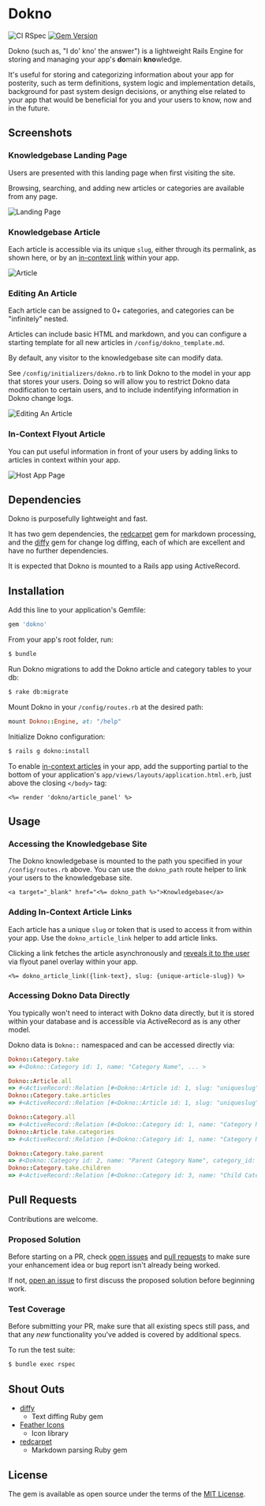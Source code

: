 # Dokno
![CI RSpec](https://github.com/cpayne624/dokno/workflows/CI%20RSpec/badge.svg) [![Gem Version](https://badge.fury.io/rb/dokno.svg)](https://badge.fury.io/rb/dokno)

Dokno (such as, "I do' kno' the answer") is a lightweight Rails Engine for storing and managing your app's <b>do</b>main <b>kno</b>wledge.

It's useful for storing and categorizing information about your app for posterity, such as term definitions, system logic and implementation details, background for past system design decisions, or anything else related to your app that would be beneficial for you and your users to know, now and in the future.

## Screenshots

### Knowledgebase Landing Page

Users are presented with this landing page when first visiting the site.

Browsing, searching, and adding new articles or categories are available from any page.

![Landing Page](./README/landing_page.png)

### Knowledgebase Article

Each article is accessible via its unique `slug`, either through its permalink, as shown here, or by an [in-context link](#in-context-flyout-article) within your app.

![Article](./README/article.png)

### Editing An Article

Each article can be assigned to 0+ categories, and categories can be "infinitely" nested.

Articles can include basic HTML and markdown, and you can configure a starting template for all new articles in `/config/dokno_template.md`.

By default, any visitor to the knowledgebase site can modify data.

See `/config/initializers/dokno.rb` to link Dokno to the model in your app that stores your users. Doing so will allow you to restrict Dokno data modification to certain users, and to include indentifying information in Dokno change logs.

![Editing An Article](./README/article_edit.png)

### In-Context Flyout Article

You can put useful information in front of your users by adding links to articles in context within your app.

![Host App Page](./README/host_app_flyout.png)

## Dependencies
Dokno is purposefully lightweight and fast.

It has two gem dependencies, the [redcarpet](https://github.com/vmg/redcarpet) gem for markdown processing, and the [diffy](https://github.com/samg/diffy) gem for change log diffing, each of which are excellent and have no further dependencies.

It is expected that Dokno is mounted to a Rails app using ActiveRecord.

## Installation
Add this line to your application's Gemfile:
```ruby
gem 'dokno'
```

From your app's root folder, run:
```bash
$ bundle
```

Run Dokno migrations to add the Dokno article and category tables to your db:
```bash
$ rake db:migrate
```

Mount Dokno in your `/config/routes.rb` at the desired path:
```ruby
mount Dokno::Engine, at: "/help"
```

Initialize Dokno configuration:
```bash
$ rails g dokno:install
```

To enable [in-context articles](#in-context-flyout-article) in your app, add the supporting partial to the bottom of your application's `app/views/layouts/application.html.erb`, just above the closing `</body>` tag:
```erb
<%= render 'dokno/article_panel' %>
```

## Usage

### Accessing the Knowledgebase Site
The Dokno knowledgebase is mounted to the path you specified in your `/config/routes.rb` above. You can use the `dokno_path` route helper to link your users to the knowledgebase site.

    <a target="_blank" href="<%= dokno_path %>">Knowledgebase</a>

### Adding In-Context Article Links
Each article has a unique `slug` or token that is used to access it from within your app. Use the `dokno_article_link` helper to add article links.

Clicking a link fetches the article asynchronously and [reveals it to the user](#in-context-flyout-article) via flyout panel overlay within your app.

    <%= dokno_article_link({link-text}, slug: {unique-article-slug}) %>

### Accessing Dokno Data Directly
You typically won't need to interact with Dokno data directly, but it is stored within your database and is accessible via ActiveRecord as is any other model.

Dokno data is `Dokno::` namespaced and can be accessed directly via:

```ruby
Dokno::Category.take
=> #<Dokno::Category id: 1, name: "Category Name", ... >

Dokno::Article.all
=> #<ActiveRecord::Relation [#<Dokno::Article id: 1, slug: "uniqueslug", ... >, ...]
Dokno::Category.take.articles
=> #<ActiveRecord::Relation [#<Dokno::Article id: 1, slug: "uniqueslug", ... >, ...]

Dokno::Category.all
=> #<ActiveRecord::Relation [#<Dokno::Category id: 1, name: "Category Name", ... >, ...]
Dokno::Article.take.categories
=> #<ActiveRecord::Relation [#<Dokno::Category id: 1, name: "Category Name", ... >, ...]

Dokno::Category.take.parent
=> #<Dokno::Category id: 2, name: "Parent Category Name", category_id: 1, ... >
Dokno::Category.take.children
=> #<ActiveRecord::Relation [#<Dokno::Category id: 3, name: "Child Category Name", ... >, ...]
```

## Pull Requests
Contributions are welcome.

### Proposed Solution
Before starting on a PR, check [open issues](https://github.com/cpayne624/dokno/issues) and [pull requests](https://github.com/cpayne624/dokno/pulls) to make sure your enhancement idea or bug report isn't already being worked.

If not, [open an issue](https://github.com/cpayne624/dokno/issues) to first discuss the proposed solution before beginning work.

### Test Coverage
Before submitting your PR, make sure that all existing specs still pass, and that any _new_ functionality you've added is covered by additional specs.

To run the test suite:
```bash
$ bundle exec rspec
```

## Shout Outs
- [diffy](https://github.com/samg/diffy)
  - Text diffing Ruby gem
- [Feather Icons](https://github.com/feathericons/feather)
  - Icon library
- [redcarpet](https://github.com/vmg/redcarpet)
  - Markdown parsing Ruby gem

## License
The gem is available as open source under the terms of the [MIT License](https://opensource.org/licenses/MIT).
